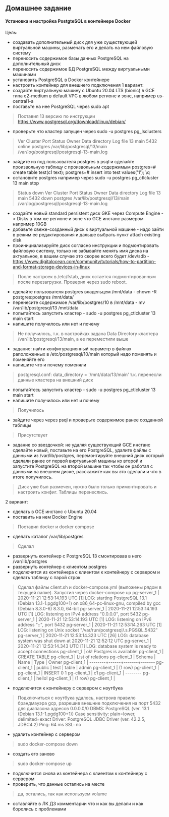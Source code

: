 ## Домашнее задание
#### Установка и настройка PostgteSQL в контейнере Docker
Цель:
- создавать дополнительный диск для уже существующей виртуальной машины, размечать его и делать на нем файловую систему
- переносить содержимое базы данных PostgreSQL на дополнительный диск
- переносить содержимое БД PostgreSQL между виртуальными машинами
- установить PostgreSQL в Docker контейнере
- настроить контейнер для внешнего подключения
1 вариант:
- создайте виртуальную машину c Ubuntu 20.04 LTS (bionic) в GCE типа e2-medium в default VPC в любом регионе и зоне, например us-central1-a
- поставьте на нее PostgreSQL через sudo apt
> Поставил 13 версию по инструкции https://www.postgresql.org/download/linux/debian/
- проверьте что кластер запущен через sudo -u postgres pg_lsclusters
> Ver Cluster Port Status Owner    Data directory              Log file
  13  main    5432 online postgres /var/lib/postgresql/13/main /var/log/postgresql/postgresql-13-main.log
- зайдите из под пользователя postgres в psql и сделайте произвольную таблицу с произвольным содержимым
postgres=# create table test(c1 text);
postgres=# insert into test values('1');
\q
- остановите postgres например через sudo -u postgres pg_ctlcluster 13 main stop
> Status down
> Ver Cluster Port Status Owner    Data directory              Log file
> 13  main    5432 down   postgres /var/lib/postgresql/13/main /var/log/postgresql/postgresql-13-main.log
- создайте новый standard persistent диск GKE через Compute Engine -> Disks в том же регионе и зоне что GCE инстанс размером например 10GB
- добавьте свеже-созданный диск к виртуальной машине - надо зайти в режим ее редактирования и дальше выбрать пункт attach existing disk
- проинициализируйте диск согласно инструкции и подмонтировать файловую систему, только не забывайте менять имя диска на актуальное, в вашем случае это скорее всего будет /dev/sdb - https://www.digitalocean.com/community/tutorials/how-to-partition-and-format-storage-devices-in-linux
> После настроек в /etc/fstab, диск остается подмонтированным после перезагрузки. Проверил через sudo reboot.
- сделайте пользователя postgres владельцем /mnt/data - chown -R postgres:postgres /mnt/data/
- перенесите содержимое /var/lib/postgres/10 в /mnt/data - mv /var/lib/postgresql/13 /mnt/data
- попытайтесь запустить кластер - sudo -u postgres pg_ctlcluster 13 main start
- напишите получилось или нет и почему
> Не получилось, т.к. в настройках задана Data Directory кластера /var/lib/postgresql/13/main, а ее переместили выше
- задание: найти конфигурационный параметр в файлах раположенных в /etc/postgresql/10/main который надо поменять и поменяйте его
- напишите что и почему поменяли
> postgresql.conf: data_directory = '/mnt/data/13/main' 
> т.к. перенесли данные кластера на внешний диск
- попытайтесь запустить кластер - sudo -u postgres pg_ctlcluster 13 main start
- напишите получилось или нет и почему
> Получилось
- зайдите через через psql и проверьте содержимое ранее созданной таблицы
> Присутствует
- задание со звездочкой: не удаляя существующий GCE инстанс сделайте новый, поставьте на его PostgreSQL, удалите файлы с данными из /var/lib/postgres, перемонтируйте внешний диск который сделали ранее от первой виртуальной машины ко второй и запустите PostgreSQL на второй машине так чтобы он работал с данными на внешнем диске, расскажите как вы это сделали и что в итоге получилось.
> Диск уже был размечен, нужно было только примонтировать и настроить конфиг. Таблицы перенеслись.

2 вариант:
- сделать в GCE инстанс с Ubuntu 20.04
- поставить на нем Docker Engine
> Поставил docker и docker compose 
- сделать каталог /var/lib/postgres
> Сделал
- развернуть контейнер с PostgreSQL 13 смонтировав в него /var/lib/postgres
- развернуть контейнер с клиентом postgres
- подключится из контейнера с клиентом к контейнеру с сервером и сделать таблицу с парой строк
> Сделал файлы client.sh и docker-compose.yml (выложены рядом в текущей папке).
> Запустил через docker-compose up
> pg-server_1  | 2020-11-21 12:53:14.193 UTC [1] LOG:  starting PostgreSQL 13.1 (Debian 13.1-1.pgdg100+1) on x86_64-pc-linux-gnu, compiled by gcc (Debian 8.3.0-6) 8.3.0, 64-bit
  pg-server_1  | 2020-11-21 12:53:14.193 UTC [1] LOG:  listening on IPv4 address "0.0.0.0", port 5432
  pg-server_1  | 2020-11-21 12:53:14.193 UTC [1] LOG:  listening on IPv6 address "::", port 5432
  pg-server_1  | 2020-11-21 12:53:14.263 UTC [1] LOG:  listening on Unix socket "/var/run/postgresql/.s.PGSQL.5432"
  pg-server_1  | 2020-11-21 12:53:14.323 UTC [26] LOG:  database system was shut down at 2020-11-21 12:52:12 UTC
  pg-server_1  | 2020-11-21 12:53:14.343 UTC [1] LOG:  database system is ready to accept connections
  pg-client_1  | ok! Postgres is available!
  pg-client_1  | CREATE TABLE
  pg-client_1  |        List of relations
  pg-client_1  |  Schema | Name | Type  | Owner
  pg-client_1  | --------+------+-------+-------
  pg-client_1  |  public | test | table | admin
  pg-client_1  | (1 row)
  pg-client_1  |
  pg-client_1  | INSERT 0 1
  pg-client_1  |    c1
  pg-client_1  | --------
  pg-client_1  |  hello!
  pg-client_1  | (1 row)
  pg-client_1  |
- подключится к контейнеру с сервером с ноутбука
> Подключиться с ноутбука удалось, настроив правило брандмауэра gcp, разрешив внешние подключения на порт 5432 для диапазона адресов 0.0.0.0/0
> DBMS: PostgreSQL (ver. 13.1 (Debian 13.1-1.pgdg100+1))
  Case sensitivity: plain=lower, delimited=exact
  Driver: PostgreSQL JDBC Driver (ver. 42.2.5, JDBC4.2)
  Ping: 64 ms
  SSL: no
- удалить контейнер с сервером
> sudo docker-compose down
- создать его заново
> sudo docker-compose up
- подключится снова из контейнера с клиентом к контейнеру с сервером
- проверить, что данные остались на месте
> да, остались, так как используем volume
- оставляйте в ЛК ДЗ комментарии что и как вы делали и как боролись с проблемами